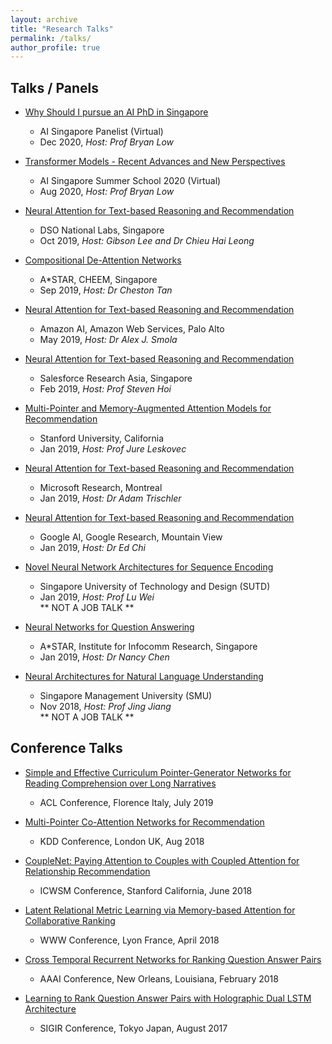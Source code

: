 ```yaml
---
layout: archive
title: "Research Talks"
permalink: /talks/
author_profile: true
---
```


## Talks / Panels

* [Why Should I pursue an AI PhD in Singapore]()
  * AI Singapore Panelist (Virtual)
  * Dec 2020, <i> Host: Prof Bryan Low </i>

* [Transformer Models - Recent Advances and New Perspectives]()
  * AI Singapore Summer School 2020 (Virtual)
  * Aug 2020, <i> Host: Prof Bryan Low </i>

* [Neural Attention for Text-based Reasoning and Recommendation]()
  * DSO National Labs, Singapore
  * Oct 2019, <i> Host: Gibson Lee and Dr Chieu Hai Leong </i>

* [Compositional De-Attention Networks]()
  * A\*STAR, CHEEM, Singapore
  * Sep 2019, <i> Host: Dr Cheston Tan </i>

* [Neural Attention for Text-based Reasoning and Recommendation]()
  * Amazon AI, Amazon Web Services, Palo Alto
  * May 2019, <i> Host: Dr Alex J. Smola </i>

* [Neural Attention for Text-based Reasoning and Recommendation]()
  * Salesforce Research Asia, Singapore
  * Feb 2019, <i> Host: Prof Steven Hoi </i>

* [Multi-Pointer and Memory-Augmented Attention Models for Recommendation]()
  * Stanford University, California
  * Jan 2019, <i> Host: Prof Jure Leskovec </i>

* [Neural Attention for Text-based Reasoning and Recommendation]()
  * Microsoft Research, Montreal
  * Jan 2019, <i> Host: Dr Adam Trischler </i>

* [Neural Attention for Text-based Reasoning and Recommendation]()
  * Google AI, Google Research, Mountain View <br>
  * Jan 2019, <i> Host: Dr Ed Chi </i>

* [Novel Neural Network Architectures for Sequence Encoding]()
  * Singapore University of Technology and Design (SUTD)
  * Jan 2019, <i> Host: Prof Lu Wei </i> <br>
  ** NOT A JOB TALK ** 

* [Neural Networks for Question Answering]()
  * A\*STAR, Institute for Infocomm Research, Singapore
  * Jan 2019, <i> Host: Dr Nancy Chen </i>

* [Neural Architectures for Natural Language Understanding]()
  * Singapore Management University (SMU)
  * Nov 2018, <i> Host: Prof Jing Jiang </i> <br>
  ** NOT A JOB TALK **


## Conference Talks

* [Simple and Effective Curriculum Pointer-Generator Networks for Reading Comprehension over Long Narratives]()
  * ACL Conference, Florence Italy, July 2019

* [Multi-Pointer Co-Attention Networks for Recommendation]()
  * KDD Conference, London UK, Aug 2018

* [CoupleNet: Paying Attention to Couples with Coupled Attention for Relationship Recommendation]()
  * ICWSM Conference, Stanford California, June 2018

* [Latent Relational Metric Learning via Memory-based Attention for Collaborative Ranking]()
  * WWW Conference, Lyon France, April 2018

* [Cross Temporal Recurrent Networks for Ranking Question Answer Pairs]()
  * AAAI Conference, New Orleans, Louisiana, February 2018

* [Learning to Rank Question Answer Pairs with Holographic Dual LSTM Architecture]()
  * SIGIR Conference, Tokyo Japan, August 2017






<!-- {% if site.talkmap_link == true %}

<p style="text-decoration:underline;"><a href="/talkmap.html">See a map of all the places I've given a talk!</a></p>

{% endif %}

{% for post in site.talks reversed %}
  {% include archive-single-talk.html %}
{% endfor %} -->
